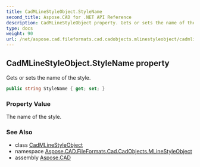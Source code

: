 ```yaml
---
title: CadMLineStyleObject.StyleName
second_title: Aspose.CAD for .NET API Reference
description: CadMLineStyleObject property. Gets or sets the name of the style
type: docs
weight: 90
url: /net/aspose.cad.fileformats.cad.cadobjects.mlinestyleobject/cadmlinestyleobject/stylename/
---
```

## CadMLineStyleObject.StyleName property

Gets or sets the name of the style.

```csharp
public string StyleName { get; set; }
```

### Property Value

The name of the style.

### See Also

* class [CadMLineStyleObject](../)
* namespace [Aspose.CAD.FileFormats.Cad.CadObjects.MLineStyleObject](../../../aspose.cad.fileformats.cad.cadobjects.mlinestyleobject/)
* assembly [Aspose.CAD](../../../)


